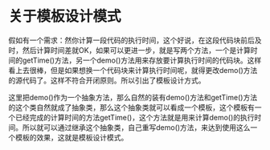 # 关于模板设计模式
假如有一个需求：然你计算一段代码的执行时间，这个好说，在这段代码块前后及时，然后计算时间差就OK，如果可以更进一步，就是写两个方法，一个是计算时间的getTime()方法，另一个demo()方法用来存放要计算执行时间的代码块。这样看上去很棒，但是如果想换一个代码块来计算执行时间呢，就得更改demo()方法的源代码了。这样不符合开闭原则。所以引出了模板设计方式。

这里把demo()作为一个抽象方法，那么自然的装有demo()方法和getTime()方法的这个类自然就成了抽象类，那么这个抽象类就可以看成一个模板，这个模板有一个已经完成的计算时间的方法getTime()，这个方法就是用来计算demo()的执行时间。所以就可以通过继承这个抽象类，自己重写demo()方法，来达到使用这么一个模板的效果，这就是模板设计模式。